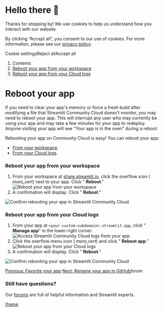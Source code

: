 # Hello there 👋

Thanks for stopping by! We use cookies to help us understand how you interact with our website.

By clicking “Accept all”, you consent to our use of cookies. For more information, please see our [privacy policy](https://docs.streamlit.io/deploy/streamlit-community-cloud/manage-your-app/www.streamlit.io/privacy-policy).

Cookie settingsReject allAccept all

1. Contents
2. [Reboot your app from your workspace](https://docs.streamlit.io/deploy/streamlit-community-cloud/manage-your-app/reboot-your-app#reboot-your-app-from-your-workspace)
3. [Reboot your app from your Cloud logs](https://docs.streamlit.io/deploy/streamlit-community-cloud/manage-your-app/reboot-your-app#reboot-your-app-from-your-cloud-logs)

# Reboot your app

If you need to clear your app's memory or force a fresh build after modifying a file that Streamlit Community Cloud doesn't monitor, you may need to reboot your app. This will interrupt any user who may currently be using your app and may take a few minutes for your app to redeploy. Anyone visiting your app will see "Your app is in the oven" during a reboot.

Rebooting your app on Community Cloud is easy! You can reboot your app:

- [From your workspace](https://docs.streamlit.io/deploy/streamlit-community-cloud/manage-your-app/reboot-your-app#reboot-your-app-from-your-workspace).
- [From your Cloud logs](https://docs.streamlit.io/deploy/streamlit-community-cloud/manage-your-app/reboot-your-app#reboot-your-app-from-your-cloud-logs).

### Reboot your app from your workspace

1. From your workspace at [share.streamlit.io](https://share.streamlit.io/), click the overflow icon ( _more\_vert_) next to your app. Click " **Reboot**."
![Reboot your app from your workspace](https://docs.streamlit.io/images/streamlit-community-cloud/workspace-app-reboot.png)
2. A confirmation will display. Click " **Reboot**."


![Confirm rebooting your app in Streamlit Community Cloud](https://docs.streamlit.io/images/streamlit-community-cloud/workspace-app-reboot-confirm.png)

### Reboot your app from your Cloud logs

1. From your app at `<your-custom-subdomain>.streamlit.app`, click " **Manage app**" in the lower-right corner.
![Access Streamlit Community Cloud logs from your app](https://docs.streamlit.io/images/streamlit-community-cloud/cloud-logs-open.png)
2. Click the overflow menu icon ( _more\_vert_) and click " **Reboot app**."
![Reboot your app from your Cloud logs](https://docs.streamlit.io/images/streamlit-community-cloud/cloud-logs-menu-reboot.png)
3. A confirmation will display. Click " **Reboot**."


![Confirm rebooting your app in Streamlit Community Cloud](https://docs.streamlit.io/images/streamlit-community-cloud/workspace-app-reboot-confirm.png)

[Previous: Favorite your app](https://docs.streamlit.io/deploy/streamlit-community-cloud/manage-your-app/favorite-your-app) [Next: Rename your app in GitHub](https://docs.streamlit.io/deploy/streamlit-community-cloud/manage-your-app/rename-your-app)_forum_

### Still have questions?

Our [forums](https://discuss.streamlit.io/) are full of helpful information and Streamlit experts.

[iframe](https://www.google.com/recaptcha/enterprise/anchor?ar=1&k=6Lck4YwlAAAAAEIE1hR--varWp0qu9F-8-emQn2v&co=aHR0cHM6Ly9kb2NzLnN0cmVhbWxpdC5pbzo0NDM.&hl=en&v=J79K9xgfxwT6Syzx-UyWdD89&size=invisible&cb=ihbx16j1yd23)